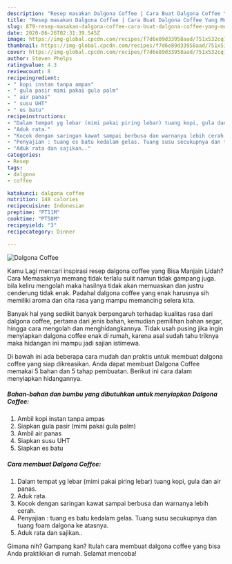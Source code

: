 ```yaml
---
description: "Resep masakan Dalgona Coffee | Cara Buat Dalgona Coffee Yang Mudah Dan Praktis"
title: "Resep masakan Dalgona Coffee | Cara Buat Dalgona Coffee Yang Mudah Dan Praktis"
slug: 879-resep-masakan-dalgona-coffee-cara-buat-dalgona-coffee-yang-mudah-dan-praktis
date: 2020-06-26T02:31:39.545Z
image: https://img-global.cpcdn.com/recipes/f7d6e89d33958aad/751x532cq70/dalgona-coffee-foto-resep-utama.jpg
thumbnail: https://img-global.cpcdn.com/recipes/f7d6e89d33958aad/751x532cq70/dalgona-coffee-foto-resep-utama.jpg
cover: https://img-global.cpcdn.com/recipes/f7d6e89d33958aad/751x532cq70/dalgona-coffee-foto-resep-utama.jpg
author: Steven Phelps
ratingvalue: 4.3
reviewcount: 8
recipeingredient:
- " kopi instan tanpa ampas"
- " gula pasir mimi pakai gula palm"
- " air panas"
- " susu UHT"
- " es batu"
recipeinstructions:
- "Dalam tempat yg lebar (mimi pakai piring lebar) tuang kopi, gula dan air panas."
- "Aduk rata."
- "Kocok dengan saringan kawat sampai berbusa dan warnanya lebih cerah."
- "Penyajian : tuang es batu kedalam gelas. Tuang susu secukupnya dan tuang foam dalgona ke atasnya."
- "Aduk rata dan sajikan.."
categories:
- Resep
tags:
- dalgona
- coffee

katakunci: dalgona coffee 
nutrition: 148 calories
recipecuisine: Indonesian
preptime: "PT11M"
cooktime: "PT58M"
recipeyield: "3"
recipecategory: Dinner

---
```



![Dalgona Coffee](https://img-global.cpcdn.com/recipes/f7d6e89d33958aad/751x532cq70/dalgona-coffee-foto-resep-utama.jpg)

Kamu Lagi mencari inspirasi resep dalgona coffee yang Bisa Manjain Lidah? Cara Memasaknya memang tidak terlalu sulit namun tidak gampang juga. bila keliru mengolah maka hasilnya tidak akan memuaskan dan justru cenderung tidak enak. Padahal dalgona coffee yang enak harusnya sih memiliki aroma dan cita rasa yang mampu memancing selera kita.

Banyak hal yang sedikit banyak berpengaruh terhadap kualitas rasa dari dalgona coffee, pertama dari jenis bahan, kemudian pemilihan bahan segar, hingga cara mengolah dan menghidangkannya. Tidak usah pusing jika ingin menyiapkan dalgona coffee enak di rumah, karena asal sudah tahu triknya maka hidangan ini mampu jadi sajian istimewa.




Di bawah ini ada beberapa cara mudah dan praktis untuk membuat dalgona coffee yang siap dikreasikan. Anda dapat membuat Dalgona Coffee memakai 5 bahan dan 5 tahap pembuatan. Berikut ini cara dalam menyiapkan hidangannya.

<!--inarticleads1-->

##### Bahan-bahan dan bumbu yang dibutuhkan untuk menyiapkan Dalgona Coffee:

1. Ambil  kopi instan tanpa ampas
1. Siapkan  gula pasir (mimi pakai gula palm)
1. Ambil  air panas
1. Siapkan  susu UHT
1. Siapkan  es batu




<!--inarticleads2-->

##### Cara membuat Dalgona Coffee:

1. Dalam tempat yg lebar (mimi pakai piring lebar) tuang kopi, gula dan air panas.
1. Aduk rata.
1. Kocok dengan saringan kawat sampai berbusa dan warnanya lebih cerah.
1. Penyajian : tuang es batu kedalam gelas. Tuang susu secukupnya dan tuang foam dalgona ke atasnya.
1. Aduk rata dan sajikan..




Gimana nih? Gampang kan? Itulah cara membuat dalgona coffee yang bisa Anda praktikkan di rumah. Selamat mencoba!
